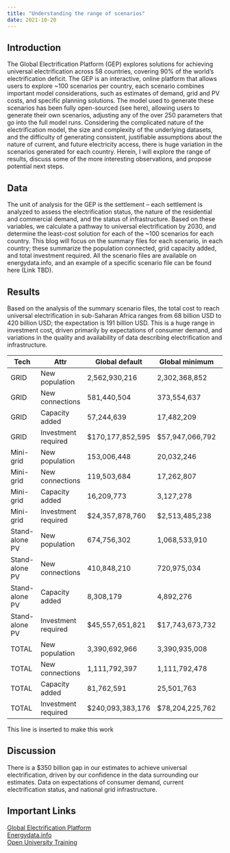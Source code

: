 ```yaml
---
title: "Understanding the range of scenarios"
date: 2021-10-20
---
```

## Introduction
The Global Electrification Platform (GEP) explores solutions for achieving universal electrification across 58 countries, covering 90% of the world’s electrification deficit. The GEP is an interactive, online platform that allows users to explore ~100 scenarios per country, each scenario combines important model considerations, such as estimates of demand, grid and PV costs, and specific planning solutions. The model used to generate these scenarios has been fully open-sourced (see here), allowing users to generate their own scenarios, adjusting any of the over 250 parameters that go into the full model runs.
Considering the complicated nature of the electrification model, the size and complexity of the underlying datasets, and the difficulty of generating consistent, justifiable assumptions about the nature of current, and future electricity access, there is huge variation in the scenarios generated for each country. Herein, I will explore the range of results, discuss some of the more interesting observations, and propose potential next steps.
## Data
The unit of analysis for the GEP is the settlement – each settlement is analyzed to assess the electrification status, the nature of the residential and commercial demand, and the status of infrastructure. Based on these variables, we calculate a pathway to universal electrification by 2030, and determine the least-cost solution for each of the ~100 scenarios for each country. This blog will focus on the summary files for each scenario, in each country; these summarize the population connected, grid capacity added, and total investment required. All the scenario files are available on energydata.info, and an example of a specific scenario file can be found here (Link TBD).
## Results
Based on the analysis of the summary scenario files, the total cost to reach universal electrification in sub-Saharan Africa ranges from 68 billion USD to 420 billion USD; the expectation is 191 billion USD. This is a huge range in investment cost, driven primarily by expectations of consumer demand, and variations in the quality and availability of data describing electrification and infrastructure.  

| Tech           | Attr                | Global default   | Global minimum  | Global maximum   | Africa default   | Africa minimum  | Africa maximum   |
| -------------- | ------------------- | ---------------- | --------------- | ---------------- | ---------------- | --------------- | ---------------- |
| GRID           | New population      | 2,562,930,216    | 2,302,368,852   | 2,833,417,914    | 1,646,059,345    | 1,472,478,680   | 1,893,234,413    |
| GRID           | New connections     | 581,440,504      | 373,554,637     | 646,951,394      | 457,999,143      | 309,573,879     | 516,116,461      |
| GRID           | Capacity added      | 57,244,639       | 17,482,209      | 109,812,310      | 46,623,654       | 15,460,311      | 98,155,576       |
| GRID           | Investment required | $170,177,852,595 | $57,947,066,792 | $339,042,843,022 | $136,427,016,442 | $50,411,463,892 | $294,971,404,507 |
| Mini-grid      | New population      | 153,006,448      | 20,032,246      | 432,677,920      | 114,623,047      | 19,521,441      | 377,374,833      |
| Mini-grid      | New connections     | 119,503,684      | 17,262,807      | 350,524,856      | 90,909,005       | 16,752,002      | 306,126,278      |
| Mini-grid      | Capacity added      | 16,209,773       | 3,127,278       | 64,069,051       | 11,014,143       | 3,033,988       | 56,089,735       |
| Mini-grid      | Investment required | $24,357,878,760  | $2,513,485,238  | $95,449,693,792  | $16,248,570,907  | $2,421,939,324  | $83,678,398,290  |
| Stand-alone PV | New population      | 674,756,302      | 1,068,533,910   | 124,836,548      | 620,588,060      | 889,511,865     | 110,907,782      |
| Stand-alone PV | New connections     | 410,848,210      | 720,975,034     | 114,317,319      | 376,138,577      | 598,720,924     | 102,805,157      |
| Stand-alone PV | Capacity added      | 8,308,179        | 4,892,276       | 10,360,728       | 6,859,632        | 4,347,625       | 9,256,529        |
| Stand-alone PV | Investment required | $45,557,651,821  | $17,743,673,732 | $46,500,203,084  | $38,709,714,112  | $15,571,331,603 | $41,515,795,702  |
| TOTAL          | New population      | 3,390,692,966    | 3,390,935,008   | 3,390,932,382    | 2,381,270,453    | 2,381,511,986   | 2,381,517,028    |
| TOTAL          | New connections     | 1,111,792,397    | 1,111,792,478   | 1,111,793,568    | 925,046,725      | 925,046,806     | 925,047,896      |
| TOTAL          | Capacity added      | 81,762,591       | 25,501,763      | 184,242,089      | 64,497,428       | 22,841,925      | 163,501,839      |
| TOTAL          | Investment required | $240,093,383,176 | $78,204,225,762 | $480,992,739,898 | $191,385,301,460 | $68,404,734,820 | $420,165,598,499 |

This line is inserted to make this work

## Discussion
There is a $350 billion gap in our estimates to achieve universal electrification, driven by our confidence in the data surrounding our estimates. Data on expectations of consumer demand, current electrification status, and national grid infrastructure. 
## Important Links
[Global Electrification Platform](https://electrifynow.energydata.info/)  
[Energydata.info](https://energydata.info/dataset?q=Global+Electrification+Platform)  
[Open University Training](https://www.open.edu/openlearncreate/course/view.php?id=6816)
